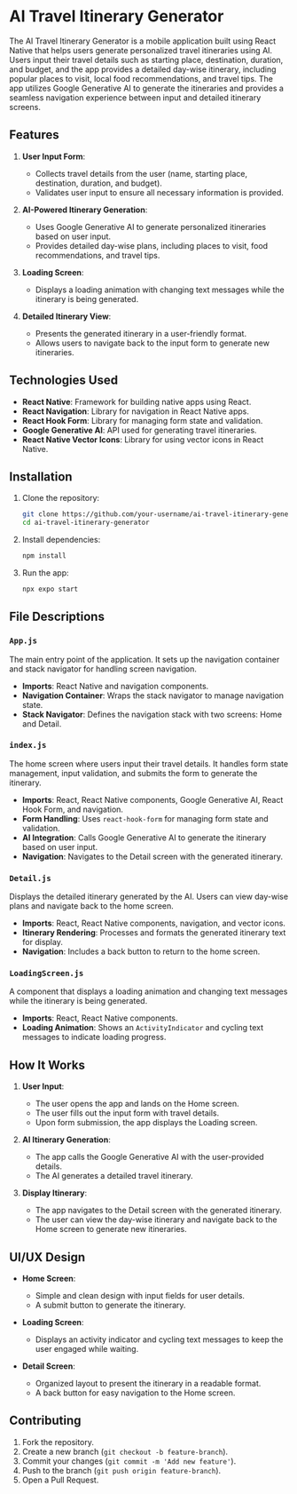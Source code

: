 # AI Travel Itinerary Generator

The AI Travel Itinerary Generator is a mobile application built using React Native that helps users generate personalized travel itineraries using AI. Users input their travel details such as starting place, destination, duration, and budget, and the app provides a detailed day-wise itinerary, including popular places to visit, local food recommendations, and travel tips. The app utilizes Google Generative AI to generate the itineraries and provides a seamless navigation experience between input and detailed itinerary screens.

## Features

1. **User Input Form**:
   - Collects travel details from the user (name, starting place, destination, duration, and budget).
   - Validates user input to ensure all necessary information is provided.

2. **AI-Powered Itinerary Generation**:
   - Uses Google Generative AI to generate personalized itineraries based on user input.
   - Provides detailed day-wise plans, including places to visit, food recommendations, and travel tips.

3. **Loading Screen**:
   - Displays a loading animation with changing text messages while the itinerary is being generated.

4. **Detailed Itinerary View**:
   - Presents the generated itinerary in a user-friendly format.
   - Allows users to navigate back to the input form to generate new itineraries.

## Technologies Used

- **React Native**: Framework for building native apps using React.
- **React Navigation**: Library for navigation in React Native apps.
- **React Hook Form**: Library for managing form state and validation.
- **Google Generative AI**: API used for generating travel itineraries.
- **React Native Vector Icons**: Library for using vector icons in React Native.

## Installation

1. Clone the repository:

   ```sh
   git clone https://github.com/your-username/ai-travel-itinerary-generator.git
   cd ai-travel-itinerary-generator
   ```

2. Install dependencies:

   ```sh
   npm install
   ```

3. Run the app:

   ```sh
   npx expo start
   ```

## File Descriptions

### `App.js`

The main entry point of the application. It sets up the navigation container and stack navigator for handling screen navigation.

- **Imports**: React Native and navigation components.
- **Navigation Container**: Wraps the stack navigator to manage navigation state.
- **Stack Navigator**: Defines the navigation stack with two screens: Home and Detail.

### `index.js`

The home screen where users input their travel details. It handles form state management, input validation, and submits the form to generate the itinerary.

- **Imports**: React, React Native components, Google Generative AI, React Hook Form, and navigation.
- **Form Handling**: Uses `react-hook-form` for managing form state and validation.
- **AI Integration**: Calls Google Generative AI to generate the itinerary based on user input.
- **Navigation**: Navigates to the Detail screen with the generated itinerary.

### `Detail.js`

Displays the detailed itinerary generated by the AI. Users can view day-wise plans and navigate back to the home screen.

- **Imports**: React, React Native components, navigation, and vector icons.
- **Itinerary Rendering**: Processes and formats the generated itinerary text for display.
- **Navigation**: Includes a back button to return to the home screen.

### `LoadingScreen.js`

A component that displays a loading animation and changing text messages while the itinerary is being generated.

- **Imports**: React, React Native components.
- **Loading Animation**: Shows an `ActivityIndicator` and cycling text messages to indicate loading progress.

## How It Works

1. **User Input**:
   - The user opens the app and lands on the Home screen.
   - The user fills out the input form with travel details.
   - Upon form submission, the app displays the Loading screen.

2. **AI Itinerary Generation**:
   - The app calls the Google Generative AI with the user-provided details.
   - The AI generates a detailed travel itinerary.

3. **Display Itinerary**:
   - The app navigates to the Detail screen with the generated itinerary.
   - The user can view the day-wise itinerary and navigate back to the Home screen to generate new itineraries.

## UI/UX Design

- **Home Screen**:
  - Simple and clean design with input fields for user details.
  - A submit button to generate the itinerary.

- **Loading Screen**:
  - Displays an activity indicator and cycling text messages to keep the user engaged while waiting.

- **Detail Screen**:
  - Organized layout to present the itinerary in a readable format.
  - A back button for easy navigation to the Home screen.

## Contributing

1. Fork the repository.
2. Create a new branch (`git checkout -b feature-branch`).
3. Commit your changes (`git commit -m 'Add new feature'`).
4. Push to the branch (`git push origin feature-branch`).
5. Open a Pull Request.
